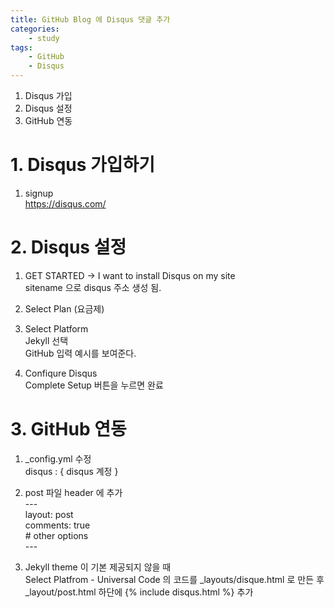 ```yaml
---
title: GitHub Blog 에 Disqus 댓글 추가  
categories:  
    - study
tags:
    - GitHub
    - Disqus  
---
```


1. Disqus 가입
2. Disqus 설정
3. GitHub 연동

# 1. Disqus 가입하기  
1. signup  
https://disqus.com/

# 2. Disqus 설정

1. GET STARTED → I want to install Disqus on my site  
sitename 으로 disqus 주소 생성 됨.

2. Select Plan (요금제)

3. Select Platform  
Jekyll 선택  
GitHub 입력 예시를 보여준다.

4. Confiqure Disqus  
Complete Setup 버튼을 누르면 완료

# 3. GitHub 연동

1. _config.yml 수정  
disqus : { disqus 계정 }

2. post 파일 header 에 추가  
\---  
layout: post  
comments: true  
\# other options  
\---  

3. Jekyll theme 이 기본 제공되지 않을 때  
Select Platfrom - Universal Code 의 코드를 _layouts/disque.html 로 만든 후  
_layout/post.html 하단에 \{\% include disqus.html \%\} 추가
